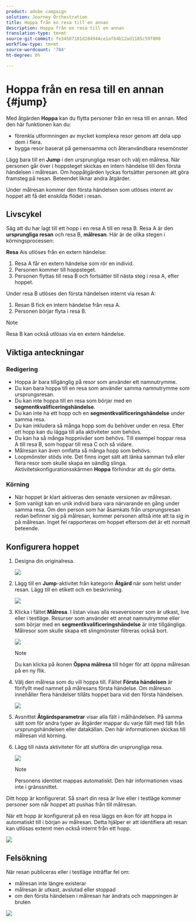 ```yaml
---
product: adobe campaign
solution: Journey Orchestration
title: Hoppa från en resa till en annan
description: Hoppa från en resa till en annan
translation-type: tm+mt
source-git-commit: fe34587181d284944ce1af64b12ad1185c59f890
workflow-type: tm+mt
source-wordcount: '784'
ht-degree: 0%

---
```



# Hoppa från en resa till en annan {#jump}

Med åtgärden **Hoppa** kan du flytta personer från en resa till en annan. Med den här funktionen kan du:

* förenkla utformningen av mycket komplexa resor genom att dela upp dem i flera.
* bygga resor baserat på gemensamma och återanvändbara resemönster

Lägg bara till en **Jump** i den ursprungliga resan och välj en målresa. När personen går över i hoppsteget skickas en intern händelse till den första händelsen i målresan. Om hoppåtgärden lyckas fortsätter personen att göra framsteg på resan. Beteendet liknar andra åtgärder.

Under målresan kommer den första händelsen som utlöses internt av hoppet att få det enskilda flödet i resan.

## Livscykel

Säg att du har lagt till ett hopp i en resa A till en resa B. Resa A är den **ursprungliga resan** och resa B, **målresan**.
Här är de olika stegen i körningsprocessen:

**Resa** Ais utlöses från en extern händelse:

1. Resa A får en extern händelse som rör en individ.
1. Personen kommer till hoppsteget.
1. Personen flyttas till resa B och fortsätter till nästa steg i resa A, efter hoppet.

Under resa B utlöses den första händelsen internt via resan A:

1. Resan B fick en intern händelse från resa A.
1. Personen börjar flyta i resa B.

>[!NOTE]
>
>Resa B kan också utlösas via en extern händelse.

## Viktiga anteckningar

### Redigering

* Hoppa är bara tillgänglig på resor som använder ett namnutrymme.
* Du kan bara hoppa till en resa som använder samma namnutrymme som ursprungsresan.
* Du kan inte hoppa till en resa som börjar med en **segmentkvalificeringshändelse**.
* Du kan inte ha ett hopp och en **segmentkvalificeringshändelse** under samma resa.
* Du kan inkludera så många hopp som du behöver under en resa. Efter ett hopp kan du lägga till alla aktiviteter som behövs.
* Du kan ha så många hoppnivåer som behövs. Till exempel hoppar resa A till resa B, som hoppar till resa C och så vidare.
* Målresan kan även omfatta så många hopp som behövs.
* Loopmönster stöds inte. Det finns inget sätt att länka samman två eller flera resor som skulle skapa en oändlig slinga. Aktivitetskonfigurationsskärmen **Hoppa** förhindrar att du gör detta.

### Körning

* När hoppet är klart aktiveras den senaste versionen av målresan.
* Som vanligt kan en unik individ bara vara närvarande en gång under samma resa. Om den person som har åsamkats från ursprungsresan redan befinner sig på målresan, kommer personen alltså inte att ta sig in på målresan. Inget fel rapporteras om hoppet eftersom det är ett normalt beteende.

## Konfigurera hoppet

1. Designa din originalresa.

   ![](../assets/jump1.png)

1. Lägg till en **Jump**-aktivitet från kategorin **Åtgärd** när som helst under resan. Lägg till en etikett och en beskrivning.

   ![](../assets/jump2.png)

1. Klicka i fältet **Målresa**.
I listan visas alla reseversioner som är utkast, live eller i testläge. Resurser som använder ett annat namnutrymme eller som börjar med en **segmentkvalificeringshändelse** är inte tillgängliga. Målresor som skulle skapa ett slingmönster filtreras också bort.

   ![](../assets/jump3.png)

   >[!NOTE]
   >
   >Du kan klicka på ikonen **Öppna målresa** till höger för att öppna målresan på en ny flik.

1. Välj den målresa som du vill hoppa till.
Fältet **Första händelsen** är förifyllt med namnet på målresans första händelse. Om målresan innehåller flera händelser tillåts hoppet bara vid den första händelsen.

   ![](../assets/jump4.png)

1. Avsnittet **Åtgärdsparametrar** visar alla fält i målhändelsen. På samma sätt som för andra typer av åtgärder mappar du varje fält med fält från ursprungshändelsen eller datakällan. Den här informationen skickas till målresan vid körning.
1. Lägg till nästa aktiviteter för att slutföra din ursprungliga resa.

   ![](../assets/jump5.png)


   >[!NOTE]
   >
   >Personens identitet mappas automatiskt. Den här informationen visas inte i gränssnittet.

Ditt hopp är konfigurerat. Så snart din resa är live eller i testläge kommer personer som når hoppet att pushas från till målresan.

När ett hopp är konfigurerat på en resa läggs en ikon för att hoppa in automatiskt till i början av målresan. Detta hjälper er att identifiera att resan kan utlösas externt men också internt från ett hopp.

![](../assets/jump7.png)

## Felsökning

När resan publiceras eller i testläge inträffar fel om:
* målresan inte längre existerar
* målresan är utkast, avslutad eller stoppad
* om den första händelsen i målresan har ändrats och mappningen är bruten

![](../assets/jump6.png)
